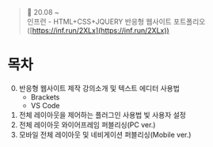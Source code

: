 ﻿> 👑  20.08 ~ <br>
> 인프런 - HTML+CSS+JQUERY 반응형 웹사이트 포트폴리오 ([https://inf.run/2XLx](https://inf.run/2XLx))

# 목차
0. 반응형 웹사이트 제작 강의소개 및 텍스트 에디터 사용법
   - Brackets
   - VS  Code
1. 전체 레이아웃을 제어하는 플러그인 사용법 빛 사용자 설정
2. 전체 레이아웃 와이어프레임 퍼블리싱(PC ver.)
3. 모바일 전체 레이아웃 및 네비게이션 퍼블리싱(Mobile ver.)
